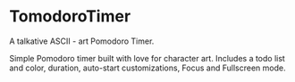 # TomodoroTimer

A talkative ASCII - art Pomodoro Timer.

Simple Pomodoro timer built with love for character art.
Includes a todo list and color, duration, auto-start customizations, Focus and Fullscreen mode.
